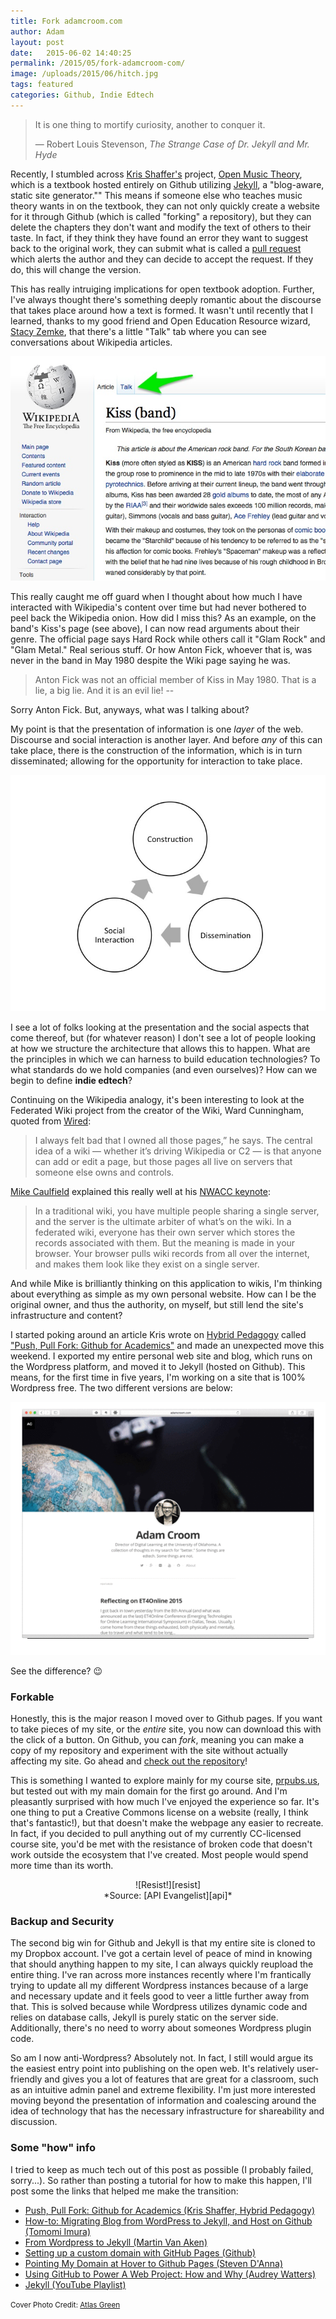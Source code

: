 ```yaml
---
title: Fork adamcroom.com
author: Adam
layout: post
date:   2015-06-02 14:40:25
permalink: /2015/05/fork-adamcroom-com/
image: /uploads/2015/06/hitch.jpg
tags: featured
categories: Github, Indie Edtech
---
```


> It is one thing to mortify curiosity, another to conquer it.
>
> — Robert Louis Stevenson, *The Strange Case of Dr. Jekyll and Mr. Hyde*

Recently, I stumbled across [Kris Shaffer's][kris] project, [Open Music Theory][openmusictheory], which is a textbook hosted entirely on Github utilizing [Jekyll][jekyll], a "blog-aware, static site generator."" This means if someone else who teaches music theory wants in on the textbook, they can not only quickly create a website for it through Github (which is called "forking" a repository), but they can delete the chapters they don't want and modify the text of others to their taste. In fact, if they think they have found an error they want to suggest back to the original work, they can submit what is called a [pull request][pullrequest] which alerts the author and they can decide to accept the request. If they do, this will change the version.

This has really intruiging implications for open textbook adoption. Further, I've always thought there's something deeply romantic about the discourse that takes place around how a text is formed. It wasn't until recently that I learned, thanks to my good friend and Open Education Resource wizard, [Stacy Zemke][stacyzemke], that there's a little "Talk" tab where you can see conversations about Wikipedia articles.

![Kiss Wikipedia Article][kiss]

This really caught me off guard when I thought about how much I have interacted with Wikipedia's content over time but had never bothered to peel back the Wikipedia onion. How did I miss this? As an example, on the band's Kiss's page (see above), I can now read arguments about their genre. The official page says Hard Rock while others call it "Glam Rock" and "Glam Metal." Real serious stuff. Or how Anton Fick, whoever that is, was never in the band in May 1980 despite the Wiki page saying he was.

> Anton Fick was not an official member of Kiss in May 1980. That is a lie, a big lie. And it is an evil lie! --

Sorry Anton Fick. But, anyways, what was I talking about?

My point is that the presentation of information is one *layer* of the web. Discourse and social interaction is another layer. And before *any* of this can take place, there is the construction of the information, which is in turn disseminated; allowing for the opportunity for interaction to take place.

![Web Cycle][cycle]

I see a lot of folks looking at the presentation and the social aspects that come thereof, but (for whatever reason) I don't see a lot of people looking at how we structure the architecture that allows this to happen. What are the principles in which we can harness to build education technologies? To what standards do we hold companies (and even ourselves)? How can we begin to define **indie edtech**?

Continuing on the Wikipedia analogy, it's been interesting to look at the Federated Wiki project from the creator of the Wiki, Ward Cunningham, quoted from [Wired][wired]:

> I always felt bad that I owned all those pages,” he says. The central idea of a wiki — whether it’s driving Wikipedia or C2 — is that anyone can add or edit a page, but those pages all live on servers that someone else owns and controls.

[Mike Caulfield][holden] explained this really well at his [NWACC keynote][holdenkeynote]:

> In a traditional wiki, you have multiple people sharing a single server, and the server is the ultimate arbiter of what’s on the wiki. In a federated wiki, everyone has their own server which stores the records associated with them. But the meaning is made in your browser. Your browser pulls wiki records from all over the internet, and makes them look like they exist on a single server.

And while Mike is brilliantly thinking on this application to wikis, I'm thinking about everything as simple as my own personal website. How can I be the original owner, and thus the authority, on myself, but still lend the site's infrastructure and content?

I started poking around an article Kris wrote on [Hybrid Pedagogy][hybridpedagogy] called ["Push, Pull Fork: Github for Academics"][hybridpedgithub] and made an unexpected move this weekend. I exported my entire personal web site and blog, which runs on the Wordpress platform, and moved it to Jekyll (hosted on Github). This means, for the first time in five years, I'm working on a site that is 100% Wordpress free. The two different versions are below:

![adamcroom.com][newsite]

See the difference? :wink:

### Forkable

Honestly, this is the major reason I moved over to Github pages. If you want to take pieces of my site, or the *entire* site, you now can download this with the click of a button. On Github, you can *fork*, meaning you can make a copy of my repository and experiment with the site without actually affecting my site. Go ahead and [check out the repository][repo]!

This is something I wanted to explore mainly for my course site, [prpubs.us][prpubs], but tested out with my main domain for the first go around. And I'm pleasantly surprised with how much I've enjoyed the experience so far. It's one thing to put a Creative Commons license on a website (really, I think that's fantastic!), but that doesn't make the webpage any easier to recreate. In fact, if you decided to pull anything out of my currently CC-licensed course site, you'd be met with the resistance of broken code that doesn't work outside the ecosystem that I've created. Most people would spend more time than its worth.

<center>![Resist!][resist]</center>

<center>*Source: [API Evangelist][api]*</center>


### Backup and Security

The second big win for Github and Jekyll is that my entire site is cloned to my Dropbox account. I've got a certain level of peace of mind in knowing that should anything happen to my site, I can always quickly reupload the entire thing. I've ran across more instances recently where I'm frantically trying to update all my different Wordpress instances because of a large and necessary update and it feels good to veer a little further away from that. This is solved because while Wordpress utilizes dynamic code and relies on database calls, Jekyll is purely static on the server side. Additionally, there's no need to worry about someones Wordpress plugin code.

So am I now anti-Wordpress? Absolutely not. In fact, I still would argue its the easiest entry point into publishing on the open web. It's relatively user-friendly and gives you a lot of features that are great for a classroom, such as an intuitive admin panel and extreme flexibility. I'm just more interested moving beyond the presentation of information and coalescing around the idea of technology that has the necessary infrastructure for shareability and discussion.

### Some "how" info

I tried to keep as much tech out of this post as possible (I probably failed, sorry...). So rather than posting a tutorial for how to make this happen, I'll post some the links that helped me make the transition:

- [Push, Pull Fork: Github for Academics (Kris Shaffer, Hybrid Pedagogy)][hybridpedgithub]
- [How-to: Migrating Blog from WordPress to Jekyll, and Host on Github (Tomomi Imura)][migrate]
- [From Wordpress to Jekyll (Martin Van Aken)][fromwordpress]
- [Setting up a custom domain with GitHub Pages (Github)][customdomain]
- [Pointing My Domain at Hover to Github Pages (Steven D'Anna)][hover]
- [Using GitHub to Power A Web Project: How and Why (Audrey Watters)][audrey]
- [Jekyll (YouTube Playlist)][youtube]

<small>Cover Photo Credit: [Atlas Green][atlasgreen]</small>

[jekyll]: http://jekyllrb.com
[newsite]: /uploads/2015/06/newsite.gif
[prpubs]:http://prpubs.us
[kris]:https://twitter.com/krisshaffer
[openmusictheory]:http://openmusictheory.com/
[pullrequest]: http://oss-watch.ac.uk/resources/pullrequest
[stacyzemke]:https://twitter.com/slzemke
[kiss]: /uploads/2015/06/Kiss.jpg
[hybridpedagogy]:http://www.hybridpedagogy.com/
[hybridpedgithub]: http://www.hybridpedagogy.com/journal/push-pull-fork-github-for-academics/
[wired]: http://www.wired.com/2012/07/wiki-inventor/
[holden]: https://twitter.com/holden
[holdenkeynote]: http://hapgood.us/2014/11/06/federated-education-new-directions-in-digital-collaboration/
[resist]: /uploads/2015/06/developers-will-resist.gif
[api]: http://apievangelist.com/2012/10/08/developers-resist-api-evangelism/
[atlasgreen]: https://stocksnap.io/author/675
[migrate]: http://www.girliemac.com/blog/2013/12/27/wordpress-to-jekyll/
[fromwordpress]:http://blog.8thcolor.com/en/2014/05/migrate-from-wordpress/
[customdomain]:https://help.github.com/articles/setting-up-a-custom-domain-with-github-pages/
[hover]:http://stevendanna.com/2014/09/10/Hover-Domain-Pointing-To-Github-Pages/
[audrey]: [http://audreywatters.com/2013/07/07/how-to-run-your-site-on-github/]
[youtube]: https://www.youtube.com/playlist?list=PLWjCJDeWfDdfVEcLGAfdJn_HXyM4Y7_k-
[cycle]: /uploads/2015/06/cycle.jpg
[repo]: https://github.com/adamcroom/mediator
